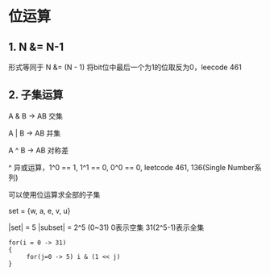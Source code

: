 # 位运算
## 1. N &= N-1 
形式等同于 N &= (N - 1) 将bit位中最后一个为1的位取反为0，leecode 461 

## 2. 子集运算
A & B -> AB 交集

A | B -> AB 并集

A ^ B -> AB 对称差 

^ 异或运算，1^0 == 1, 1^1 == 0, 0^0 == 0, leetcode 461, 136(Single Number系列)

可以使用位运算求全部的子集

set = {w, a, e, v, u}

|set| = 5 |subset| = 2^5 (0~31) 0表示空集 31(2^5-1)表示全集
```
for(i = 0 -> 31)
{
     for(j=0 -> 5) i & (1 << j)
}
```




